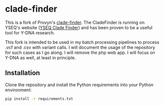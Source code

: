 # clade-finder

This is a fork of Provyn's [clade-finder](https://github.com/hprovyn/clade-finder). The CladeFinder is running on YSEQ's website ([YSEQ Clade Finder](https://cladefinder.yseq.net/)) and has been proven to be a useful tool for Y-DNA research.

This fork is intended to be used in my batch processing pipelines to process .vcf and .csv with variant calls. I will document the usage of the repository for such cases as I go along. I will remove the php web app. I will focus on Y-DNA as well, at least in principle.

## Installation

Clone the repository and install the Python requirements into your Python environment:

```bash
pip install -r requirements.txt
```